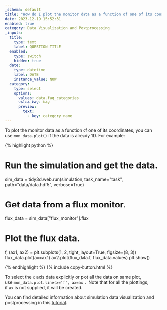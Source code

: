 ```yaml
---
_schema: default
title: "How do I plot the monitor data as a function of one of its coordinates?"
date: 2023-12-19 15:52:31
enabled: true
category: Data Visualization and Postprocessing
_inputs:
  title:
    type: text
    label: QUESTION TITLE
  enabled:
    type: switch
    hidden: true
  date:
    type: datetime
    label: DATE
    instance_value: NOW
  category:
    type: select
    options:
      values: data.faq_categories
      value_key: key
      preview:
        text:
          - key: category_name
---
```

To plot the monitor data as a function of one of its coordinates, you can use&nbsp;`mon_data.plot()` if the data is already 1D. For example:

<div><div markdown class="code-snippet">{% highlight python %}

# Run the simulation and get the data.
sim_data = tidy3d.web.run(simulation, task_name="task", path="data/data.hdf5", verbose=True)

# Get data from a flux monitor.
flux_data = sim_data["flux_monitor"].flux

# Plot the flux data.
f, (ax1, ax2) = plt.subplots(1, 2, tight_layout=True, figsize=(8, 3))
flux_data.plot(ax=ax1)
ax2.plot(flux_data.f, flux_data.values)
plt.show()

{% endhighlight %}
{% include copy-button.html %}</div><p>To select the <code>x</code> axis data explicitly or plot all the data on same plot, use&nbsp;<code>mon_data.plot.line(x='f', ax=ax)</code>. &nbsp;Note that for all the plottings, if&nbsp;<code>ax</code>&nbsp;is not supplied, it will be created.</p><p>You can find detailed information about simulation data visualization and postprocessing in this <a href="https://www.flexcompute.com/tidy3d/examples/notebooks/VizData/">tutorial</a>.</p></div>